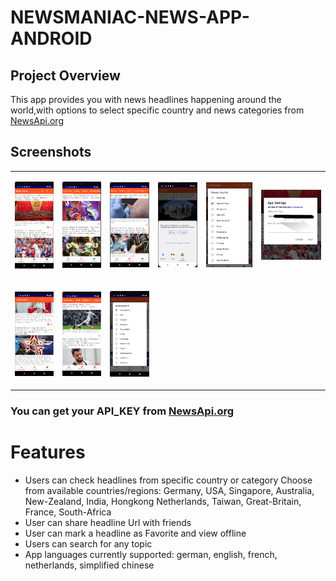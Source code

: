 # NEWSMANIAC-NEWS-APP-ANDROID
## Project Overview
This app provides you with news headlines happening around the world,with options to select specific country and news categories from [NewsApi.org](http://newsapi.org/)

## Screenshots

<table>
<tr>
<td>

 ![Headlines](screenshots/ssht_en_headlines.png)

 </td>
 <td>

 ![Categories](screenshots/ssht_en_categories.png)

 </td>
   <td>

  ![Health](screenshots/ssht_en_health.png)

  </td>
    <td>
    
 ![Share](screenshots/ssht_en_share.png)
  </td>
    <td>

![Country-Selection](screenshots/ssht_en_countrySelection.png)
  </td> 
    <td>

![Settings-Screen](screenshots/ssht_en_appsettings.png)
  </td> 
  </tr>
<tr>
<td>

![Headlines](screenshots/ssht_de_headlines.png)

 </td>
 <td>

![Categories](screenshots/ssht_de_categories.png)

 </td>
    <td>

![Country-Selection](screenshots/ssht_de_countrySelection.png)
  </td> 
  </tr>
</table>

### You can get your API_KEY from [NewsApi.org](http://newsapi.org/)
# Features
* Users can check headlines from specific country or category
  Choose from available countries/regions: Germany, USA, Singapore, Australia, New-Zealand, India, Hongkong
  Netherlands, Taiwan, Great-Britain, France, South-Africa
* User can share headline Url with friends
* User can mark a headline as Favorite and view offline
* Users can search for any topic
* App languages currently supported: german, english, french, netherlands, simplified chinese

